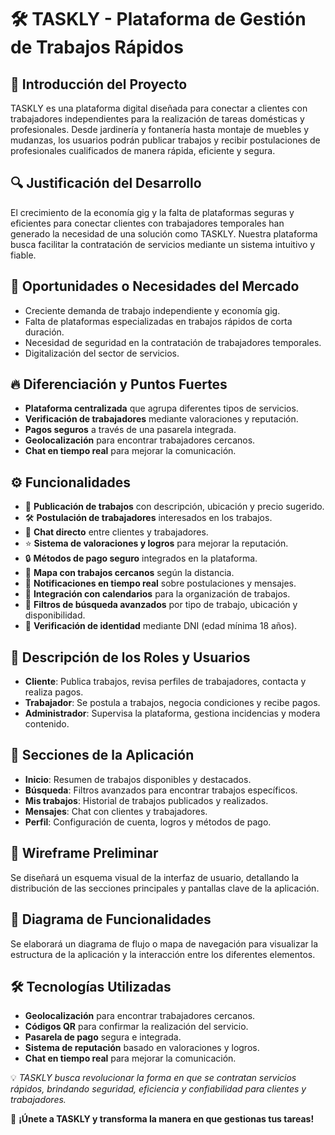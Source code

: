 # 🛠️ TASKLY - Plataforma de Gestión de Trabajos Rápidos  

## 📌 Introducción del Proyecto  
TASKLY es una plataforma digital diseñada para conectar a clientes con trabajadores independientes para la realización de tareas domésticas y profesionales. Desde jardinería y fontanería hasta montaje de muebles y mudanzas, los usuarios podrán publicar trabajos y recibir postulaciones de profesionales cualificados de manera rápida, eficiente y segura.  

## 🔍 Justificación del Desarrollo  
El crecimiento de la economía gig y la falta de plataformas seguras y eficientes para conectar clientes con trabajadores temporales han generado la necesidad de una solución como TASKLY. Nuestra plataforma busca facilitar la contratación de servicios mediante un sistema intuitivo y fiable.  

## 🚀 Oportunidades o Necesidades del Mercado  
- Creciente demanda de trabajo independiente y economía gig.  
- Falta de plataformas especializadas en trabajos rápidos de corta duración.  
- Necesidad de seguridad en la contratación de trabajadores temporales.  
- Digitalización del sector de servicios.  

## 🔥 Diferenciación y Puntos Fuertes  
- **Plataforma centralizada** que agrupa diferentes tipos de servicios.  
- **Verificación de trabajadores** mediante valoraciones y reputación.  
- **Pagos seguros** a través de una pasarela integrada.  
- **Geolocalización** para encontrar trabajadores cercanos.  
- **Chat en tiempo real** para mejorar la comunicación.  

## ⚙️ Funcionalidades  
- 📌 **Publicación de trabajos** con descripción, ubicación y precio sugerido.  
- 🛠️ **Postulación de trabajadores** interesados en los trabajos.  
- 💬 **Chat directo** entre clientes y trabajadores.  
- ⭐ **Sistema de valoraciones y logros** para mejorar la reputación.  
- 🔒 **Métodos de pago seguro** integrados en la plataforma.  
- 📍 **Mapa con trabajos cercanos** según la distancia.  
- 🔔 **Notificaciones en tiempo real** sobre postulaciones y mensajes.  
- 📆 **Integración con calendarios** para la organización de trabajos.  
- 🎯 **Filtros de búsqueda avanzados** por tipo de trabajo, ubicación y disponibilidad.  
- 🔐 **Verificación de identidad** mediante DNI (edad mínima 18 años).  

## 👥 Descripción de los Roles y Usuarios  
- **Cliente**: Publica trabajos, revisa perfiles de trabajadores, contacta y realiza pagos.  
- **Trabajador**: Se postula a trabajos, negocia condiciones y recibe pagos.  
- **Administrador**: Supervisa la plataforma, gestiona incidencias y modera contenido.  

## 📲 Secciones de la Aplicación  
- **Inicio**: Resumen de trabajos disponibles y destacados.  
- **Búsqueda**: Filtros avanzados para encontrar trabajos específicos.  
- **Mis trabajos**: Historial de trabajos publicados y realizados.  
- **Mensajes**: Chat con clientes y trabajadores.  
- **Perfil**: Configuración de cuenta, logros y métodos de pago.  

## 🎨 Wireframe Preliminar  
Se diseñará un esquema visual de la interfaz de usuario, detallando la distribución de las secciones principales y pantallas clave de la aplicación.  

## 🔄 Diagrama de Funcionalidades  
Se elaborará un diagrama de flujo o mapa de navegación para visualizar la estructura de la aplicación y la interacción entre los diferentes elementos.  

## 🛠️ Tecnologías Utilizadas  
- **Geolocalización** para encontrar trabajadores cercanos.  
- **Códigos QR** para confirmar la realización del servicio.  
- **Pasarela de pago** segura e integrada.  
- **Sistema de reputación** basado en valoraciones y logros.  
- **Chat en tiempo real** para mejorar la comunicación.  

💡 *TASKLY busca revolucionar la forma en que se contratan servicios rápidos, brindando seguridad, eficiencia y confiabilidad para clientes y trabajadores.*  

🚀 **¡Únete a TASKLY y transforma la manera en que gestionas tus tareas!**
